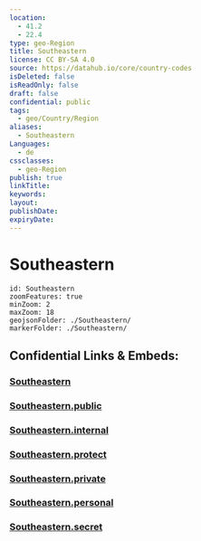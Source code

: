 ```yaml
---
location:
  - 41.2
  - 22.4
type: geo-Region
title: Southeastern
license: CC BY-SA 4.0
source: https://datahub.io/core/country-codes
isDeleted: false
isReadOnly: false
draft: false
confidential: public
tags:
  - geo/Country/Region
aliases:
  - Southeastern
Languages:
  - de
cssclasses:
  - geo-Region
publish: true
linkTitle:
keywords:
layout:
publishDate:
expiryDate:
---
```


# Southeastern

```leaflet
id: Southeastern
zoomFeatures: true 
minZoom: 2 
maxZoom: 18
geojsonFolder: ./Southeastern/
markerFolder: ./Southeastern/
```


## Confidential Links & Embeds: 

### [Southeastern](/_Standards/Earth/Continent/Europe/Europe~South/Macedonia~North/Municipalities~Macedonia/Southeastern.md) 

### [Southeastern.public](/_public/Earth/Continent/Europe/Europe~South/Macedonia~North/Municipalities~Macedonia/Southeastern.public.md) 

### [Southeastern.internal](/_internal/Earth/Continent/Europe/Europe~South/Macedonia~North/Municipalities~Macedonia/Southeastern.internal.md) 

### [Southeastern.protect](/_protect/Earth/Continent/Europe/Europe~South/Macedonia~North/Municipalities~Macedonia/Southeastern.protect.md) 

### [Southeastern.private](/_private/Earth/Continent/Europe/Europe~South/Macedonia~North/Municipalities~Macedonia/Southeastern.private.md) 

### [Southeastern.personal](/_personal/Earth/Continent/Europe/Europe~South/Macedonia~North/Municipalities~Macedonia/Southeastern.personal.md) 

### [Southeastern.secret](/_secret/Earth/Continent/Europe/Europe~South/Macedonia~North/Municipalities~Macedonia/Southeastern.secret.md)

